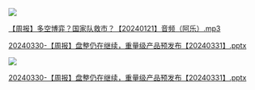 ![](assets/1711863000450-096431b9-c73c-4da2-bbb0-66d4c7e31983.jpeg)

[【周报】多空博弈？国家队救市？【20240121】音频（阿乐）.mp3](assets/1705814652947-91d1dd42-3cd8-46d4-9c12-ab47481f4912.mp3)

[20240330-【周报】盘整仍在继续，重量级产品预发布【20240331】.pptx](assets/1711871660204-f5250585-c460-43b6-8a9e-f1b7d0fccf00.pptx)

![](assets/1704034552269-0d12044b-878b-4857-b61e-51e12128161c.jpeg)

[20240330-【周报】盘整仍在继续，重量级产品预发布【20240331】.pptx](assets/1711871660204-f5250585-c460-43b6-8a9e-f1b7d0fccf00.pptx)